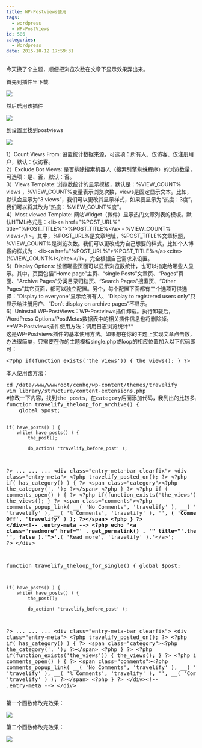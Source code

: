```yaml
---
title: WP-Postviews使用
tags:
  - wordpress
  - WP-PostViews
id: 586
categories:
  - Wordpress
date: 2015-10-12 17:59:31
---
```


今天换了个主题，顺便把浏览次数在文章下显示效果弄出来。

首先到插件里下载

![](http://blog.cenhq.com/wp-content/uploads/2015/10/QQ20151012-2@2x.jpg)

然后启用该插件

![](http://blog.cenhq.com/wp-content/uploads/2015/10/QQ20151012-1@2x.jpg)
<!-- more -->
到设置里找到postviews

![](http://blog.cenhq.com/wp-content/uploads/2015/10/QQ20151012-3@2x.jpg)
<div>1）Count Views From: 设置统计数据来源，可选项：所有人、仅访客、仅注册用户，默认：仅访客。</div>
<div></div>
<div>2）Exclude Bot Views: 是否排除搜索机器人（搜索引擎蜘蛛程序）的浏览数量，可选项：是、否，默认：否。</div>
<div></div>
<div>3）Views Template: 浏览数统计的显示模板，默认是：%VIEW_COUNT% views ，%VIEW_COUNT%变量表示浏览次数，views是固定显示文本。比如，默认会显示为“3 views”，我们可以更改其显示样式，如果要显示为“热度：3度”，我们可以将其改为“热度：%VIEW_COUNT%度”。</div>
<div></div>
<div>4）Most viewed Template: 网站Widget（微件）显示热门文章列表的模板。默认HTML格式是：&lt;li&gt;&lt;a href="%POST_URL%" title="%POST_TITLE%"&gt;%POST_TITLE%&lt;/a&gt; - %VIEW_COUNT% views&lt;/li&gt;。其中，%POST_URL%是文章地址，%POST_TITLE%文章标题，%VIEW_COUNT%是浏览次数。我们可以更改成为自己想要的样式，比如个人博客的样式为：&lt;li&gt;&lt;a href="%POST_URL%"&gt;%POST_TITLE%&lt;/a&gt;&lt;cite&gt;(%VIEW_COUNT%)&lt;/cite&gt;&lt;/li&gt;，完全根据自己需求来设置。</div>
<div></div>
<div>5）Display Options: 设置哪些页面可以显示浏览数统计，也可以指定给哪些人显示。其中，页面包括“Home page”主页、“single Posts”文章页、“Pages”页面、“Archive Pages”分类目录归档页、“Search Pages”搜索页、“Other Pages”其它页面，都可以独立配置。另个，每个配置下面都有三个选项可供选择：“Display to everyone”显示给所有人、“Display to registered users only”只显示给注册用户、“Don’t display on archive pages”不显示。</div>
<div></div>
<div>6）Uninstall WP-PostViews：WP-Postviews插件卸载。执行卸载后，WordPress Options/PostMetas数据表中的相关插件信息也将删除掉。</div>
<div></div>
<div>
<div>**WP-Postviews插件使用方法：调用日志浏览统计**</div>
<div></div>
<div>这是WP-Postviews插件的基本使用方法。如果想在你的主题上实现文章点击数，办法很简单，只需要在你的主题模板single.php或loop的相应位置加入以下代码即可：</div>
<div>
<pre class="lang:php decode:true ">&lt;?php if(function_exists('the_views')) { the_views(); } ?&gt;</pre>
本人使用该方法：
<pre class="lang:sh decode:true">cd /data/www/wwwroot/cenhq/wp-content/themes/travelify
vim library/structure/content-extensions.php
#修改一下内容，找到the_posts，在category后面添加代码，我列出的比较多。'…'为省略内容
function travelify_theloop_for_archive() {
    global $post;

    if( have_posts() ) {
        while( have_posts() ) {
            the_post();

            do_action( 'travelify_before_post' );
?&gt;
...
...
...
    &lt;div class="entry-meta-bar clearfix"&gt;
                &lt;div class="entry-meta"&gt;
                        &lt;?php travelify_posted_on(); ?&gt;
                        &lt;?php if( has_category() ) { ?&gt;
                        &lt;span class="category"&gt;&lt;?php the_category(', '); ?&gt;&lt;/span&gt;
                    &lt;?php } ?&gt;
                        &lt;?php if ( comments_open() ) { ?&gt;
                        &lt;?php if(function_exists('the_views')) { the_views(); } ?&gt;
                        &lt;span class="comments"&gt;&lt;?php comments_popup_link( __( 'No Comments', 'travelify' ), __( '1 Comment', 'travelify' ), __( '% Comments', 'travelify' ), '', __( 'Comments Off', 'travelify' ) ); ?&gt;&lt;/span&gt;
                    &lt;?php } ?&gt;
                &lt;/div&gt;&lt;!-- .entry-meta --&gt;
                &lt;?php
                echo '&lt;a class="readmore" href="' . get_permalink() . '" title="'.the_title( '', '', false ).'"&gt;'.__( 'Read more', 'travelify' ).'&lt;/a&gt;';
                ?&gt;
            &lt;/div&gt;

function travelify_theloop_for_single() {
    global $post;

    if( have_posts() ) {
        while( have_posts() ) {
            the_post();

            do_action( 'travelify_before_post' );
?&gt;
...
...
...
    &lt;div class="entry-meta-bar clearfix"&gt;
                &lt;div class="entry-meta"&gt;
                        &lt;?php travelify_posted_on(); ?&gt;
                        &lt;?php if( has_category() ) { ?&gt;
                        &lt;span class="category"&gt;&lt;?php the_category(', '); ?&gt;&lt;/span&gt;
                    &lt;?php } ?&gt;
                        &lt;?php if(function_exists('the_views')) { the_views(); } ?&gt;
                        &lt;?php if ( comments_open() ) { ?&gt;
                        &lt;span class="comments"&gt;&lt;?php comments_popup_link( __( 'No Comments', 'travelify' ), __( '1 Comment', 'travelify' ), __( '% Comments', 'travelify' ), '', __( 'Comments Off', 'travelify' ) ); ?&gt;&lt;/span&gt;
                    &lt;?php } ?&gt;
                &lt;/div&gt;&lt;!-- .entry-meta --&gt;
            &lt;/div&gt;</pre>
第一个函数修改完效果：

![](http://blog.cenhq.com/wp-content/uploads/2015/10/QQ20151012-6@2x.jpg)

第二个函数修改完效果：

![](http://blog.cenhq.com/wp-content/uploads/2015/10/QQ20151012-7@2x.jpg)

</div>
</div>
